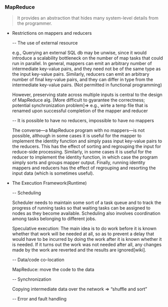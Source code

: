 ### MapReduce
> It provides an abstraction that hides many system-level details from the programmer.

- Restrictions on mappers and reducers

    -- The use of external resource

   e.g., Querying an external SQL db may be unwise, since it would introduce a scalability bottleneck on the number of map tasks that could run in parallel. In general, mappers can emit an arbitrary number of intermediate key-value pairs, and they need not be of the same type as the input key-value pairs. Similarly, reducers can emit an arbitrary number of final key-value pairs, and they can differ in type from the intermediate key-value pairs. (Not permitted in functional programming)
   
   However, preserving state across multiple inputs is central to the design of MapReduce alg. [More difficult to gyarantee the correctness; potential synchronization problem]=> e.g., wirte a temp file that is renamed upon successful completion of the mapper and reducer

    -- It is possible to have no reducers, impossible to have no mappers
    
   The converse—a MapReduce program with no mappers—is not possible, although in some cases it is useful for the mapper to implement the identity function and simply pass input key-value pairs to the reducers. This has the effect of sorting and regrouping the input for reduce-side processing. Similarly, in some cases it is useful for the reducer to implement the identity function, in which case the program simply sorts and groups mapper output. Finally, running identity mappers and reducers has the effect of regrouping and resorting the input data (which is sometimes useful).

- The Execution Framework(Runtime)

    -- Scheduling
    
   Scheduler needs to maintain some sort of a task queue and to track the progress of running tasks so that waiting tasks can be assigned to nodes as they become available. Scheduling also involves coordination among tasks belonging to different jobs.
   
   Speculative execution: The main idea is to do work before it is known whether that work will be needed at all, so as to prevent a delay that would have to be incurred by doing the work after it is known whether it is needed. If it turns out the work was not needed after all, any changes made by the work are reverted and the results are ignored[wiki].

    -- Data/code co-location
   
   MapReduce: move the code to the data

    -- Synchronization
   
   Copying intermediate data over the network => “shuffle and sort”

    -- Error and fault handling
